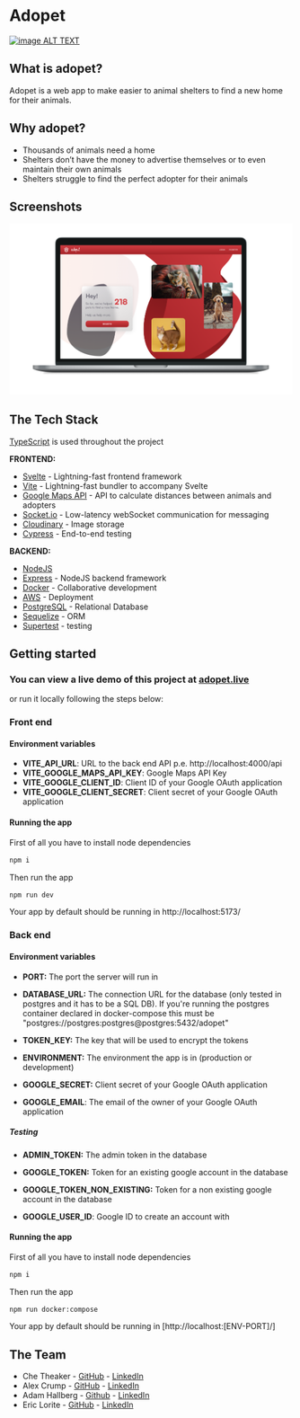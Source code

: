 # Adopet

[![image ALT TEXT](https://user-images.githubusercontent.com/105861220/206851107-657c6aef-7cf7-4dfa-9a16-11fb122e1653.png)](https://youtu.be/TPo_gwn2BLo "Adopet Demo")

## What is adopet?

Adopet is a web app to make easier to animal shelters to find a new home for their animals.

## Why adopet?

- Thousands of animals need a home
- Shelters don’t have the money to advertise themselves or to even maintain their own animals
- Shelters struggle to find the perfect adopter for their animals

## Screenshots

<p>
  <img src="client/src/assets/imgs/Adopet Home.png">
</p>

## The Tech Stack

[TypeScript](https://www.typescriptlang.org/) is used throughout the project

<strong>FRONTEND:</strong>

- [Svelte](https://svelte.dev) - Lightning-fast frontend framework
- [Vite](https://vitejs.dev/) - Lightning-fast bundler to accompany Svelte
- [Google Maps API](https://developers.google.com/maps) - API to calculate distances between animals and adopters
- [Socket.io](https://socket.io/) - Low-latency webSocket communication for messaging
- [Cloudinary](https://cloudinary.com) - Image storage
- [Cypress](https://www.cypress.io/) - End-to-end testing

<strong>BACKEND:</strong>

- [NodeJS](https://nodejs.org/)
- [Express](https://expressjs.com/) - NodeJS backend framework
- [Docker](https://www.docker.com/) - Collaborative development
- [AWS](https://aws.amazon.com/) - Deployment
- [PostgreSQL](https://www.postgresql.org/) - Relational Database
- [Sequelize](https://sequelize.org/) - ORM
- [Supertest](https://github.com/ladjs/supertest) - testing

## Getting started

### You can view a live demo of this project at [adopet.live](https://adopet.live)

or run it locally following the steps below:

### Front end

#### Environment variables

- **VITE_API_URL**: URL to the back end API p.e. http://localhost:4000/api
- **VITE_GOOGLE_MAPS_API_KEY**: Google Maps API Key
- **VITE_GOOGLE_CLIENT_ID**: Client ID of your Google OAuth application
- **VITE_GOOGLE_CLIENT_SECRET**: Client secret of your Google OAuth application

#### Running the app

First of all you have to install node dependencies

```bash
npm i
```

Then run the app

```bash
npm run dev
```

Your app by default should be running in http://localhost:5173/

### Back end

#### Environment variables

- **PORT:** The port the server will run in

- **DATABASE_URL:** The connection URL for the database (only tested in postgres and it has to be a SQL DB). If you're running the postgres container declared in docker-compose this must be "postgres://postgres:postgres@postgres:5432/adopet"

- **TOKEN_KEY:** The key that will be used to encrypt the tokens

- **ENVIRONMENT:** The environment the app is in (production or development)

- **GOOGLE_SECRET:** Client secret of your Google OAuth application

- **GOOGLE_EMAIL**: The email of the owner of your Google OAuth application

##### Testing

- **ADMIN_TOKEN:** The admin token in the database

- **GOOGLE_TOKEN:** Token for an existing google account in the database

- **GOOGLE_TOKEN_NON_EXISTING:** Token for a non existing google account in the database

- **GOOGLE_USER_ID**: Google ID to create an account with

#### Running the app

First of all you have to install node dependencies

```bash
npm i
```

Then run the app

```bash
npm run docker:compose
```

Your app by default should be running in [http://localhost:[ENV-PORT]/]

## The Team

* Che Theaker - [GitHub](https://github.com/chetheaker) - [LinkedIn](https://linkedin.com/in/chetheaker)
* Alex Crump - [GitHub](https://github.com/11ac11) - [LinkedIn](https://www.linkedin.com/in/alexandercrump)
* Adam Hallberg - [Github](https://github.com/Adam-github-acc) - [LinkedIn](https://www.linkedin.com/in/adamhallberg/)
* Eric Lorite  - [GitHub](https://github.com/loridev) - [LinkedIn](https://www.linkedin.com/in/lorite-eric/)


